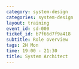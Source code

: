 ```yaml
---
category: system-design
categories: system-design 
layout: training
event_id: sd-000
ticket_id: b7f66d7f9a418
subtitle: Role overview
tags: 2H Mon
time: 19:00 - 21:30
title: System Architect
---
```

